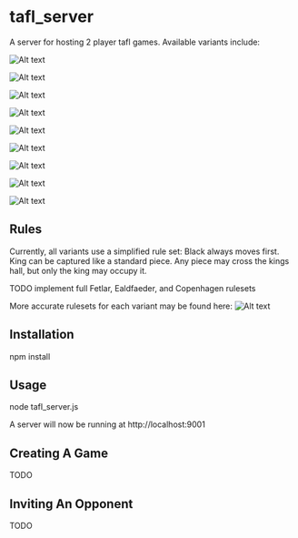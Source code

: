 # tafl_server
A server for hosting 2 player tafl games.
Available variants include:

![Alt text](site/images/brandubh.png?raw=true "Brandubh")

![Alt text](site/images/gwddbwyll.png?raw=true "Gwddbwyll")

![Alt text](site/images/fidchell.png?raw=true "Fidchell")

![Alt text](site/images/ard_ri.png?raw=true "Ard Ri")

![Alt text](site/images/tablut.png?raw=true "Tablut")

![Alt text](site/images/tawlbwrdd.png?raw=true "Tawlbwrdd")

![Alt text](site/images/hnefatafl.png?raw=true "Hnefatafl")

![Alt text](site/images/large_hnefatafl.png?raw=true "Large Hnefatafl")

![Alt text](site/images/alea_evangelii.png?raw=true "Alea Evangelii")

Rules
------------
Currently, all variants use a simplified rule set:
Black always moves first.
King can be captured like a standard piece.
Any piece may cross the kings hall, but only the king may occupy it.

TODO implement full Fetlar, Ealdfaeder, and Copenhagen rulesets

More accurate rulesets for each variant may be found here:
![Alt text](http://tafl.cyningstan.com/downloads/703/rules-leaflets)

Installation
------------
npm install

Usage
-----------
node tafl_server.js

A server will now be running at http://localhost:9001

Creating A Game
---------------

TODO

Inviting An Opponent
--------------------

TODO
